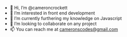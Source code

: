 - 👋 Hi, I’m @cameroncrockett
- 👀 I’m interested in front end development
- 🌱 I’m currently furthering my knowledge on Javascript
- 💞️ I’m looking to collaborate on any project
- 📫 You can reach me at cameronscodes@gmail.com

<!---
cameroncrockett/cameroncrockett is a ✨ special ✨ repository because its `README.md` (this file) appears on your GitHub profile.
You can click the Preview link to take a look at your changes.
--->
